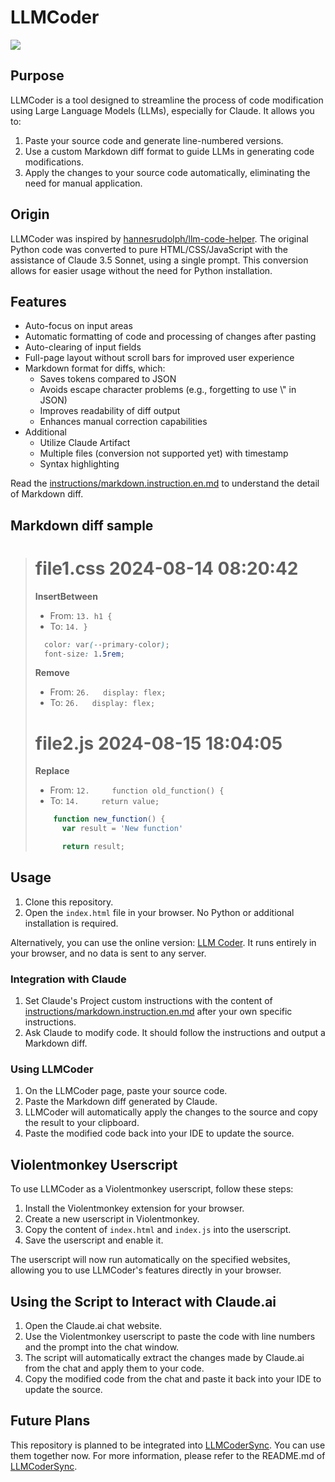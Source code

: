 # LLMCoder

![](images/LLMCoder.png)

## Purpose

LLMCoder is a tool designed to streamline the process of code modification using Large Language Models (LLMs), especially for Claude. It allows you to:

1. Paste your source code and generate line-numbered versions.
2. Use a custom Markdown diff format to guide LLMs in generating code modifications.
3. Apply the changes to your source code automatically, eliminating the need for manual application.

## Origin

LLMCoder was inspired by [hannesrudolph/llm-code-helper](https://github.com/hannesrudolph/llm-code-helper). The original Python code was converted to pure HTML/CSS/JavaScript with the assistance of Claude 3.5 Sonnet, using a single prompt. This conversion allows for easier usage without the need for Python installation.

## Features

- Auto-focus on input areas
- Automatic formatting of code and processing of changes after pasting
- Auto-clearing of input fields
- Full-page layout without scroll bars for improved user experience
- Markdown format for diffs, which:
  - Saves tokens compared to JSON
  - Avoids escape character problems (e.g., forgetting to use \\" in JSON)
  - Improves readability of diff output
  - Enhances manual correction capabilities
- Additional
  - Utilize Claude Artifact
  - Multiple files (conversion not supported yet) with timestamp
  - Syntax highlighting

Read the [instructions/markdown.instruction.en.md](instructions/markdown.instruction.en.md) to understand the detail of Markdown diff.

## Markdown diff sample

> # file1.css 2024-08-14 08:20:42
> 
> **InsertBetween**
> * From: `13. h1 {`
> * To: `14. }`
> ````css
>   color: var(--primary-color);
>   font-size: 1.5rem;
> ````
> 
> **Remove**
> * From: `26.   display: flex;`
> * To: `26.   display: flex;`
> 
> # file2.js 2024-08-15 18:04:05
> 
> **Replace**
> * From: `12.     function old_function() {`
> * To: `14.     return value;`
> ````js
>     function new_function() {
>       var result = 'New function'
> 
>       return result;
> ````

## Usage

1. Clone this repository.
2. Open the `index.html` file in your browser. No Python or additional installation is required.

  Alternatively, you can use the online version: [LLM Coder](https://christorng.github.io/LLMCoder/). It runs entirely in your browser, and no data is sent to any server.

### Integration with Claude

1. Set Claude's Project custom instructions with the content of [instructions/markdown.instruction.en.md](instructions/markdown.instruction.en.md) after your own specific instructions.
2. Ask Claude to modify code. It should follow the instructions and output a Markdown diff.

### Using LLMCoder

1. On the LLMCoder page, paste your source code.
2. Paste the Markdown diff generated by Claude.
3. LLMCoder will automatically apply the changes to the source and copy the result to your clipboard.
4. Paste the modified code back into your IDE to update the source.

## Violentmonkey Userscript

To use LLMCoder as a Violentmonkey userscript, follow these steps:

1. Install the Violentmonkey extension for your browser.
2. Create a new userscript in Violentmonkey.
3. Copy the content of `index.html` and `index.js` into the userscript.
4. Save the userscript and enable it.

The userscript will now run automatically on the specified websites, allowing you to use LLMCoder's features directly in your browser.

## Using the Script to Interact with Claude.ai

1. Open the Claude.ai chat website.
2. Use the Violentmonkey userscript to paste the code with line numbers and the prompt into the chat window.
3. The script will automatically extract the changes made by Claude.ai from the chat and apply them to your code.
4. Copy the modified code from the chat and paste it back into your IDE to update the source.

## Future Plans

This repository is planned to be integrated into [LLMCoderSync](https://github.com/ChrisTorng/LLMCoderSync). You can use them together now. For more information, please refer to the README.md of [LLMCoderSync](https://github.com/ChrisTorng/LLMCoderSync).
